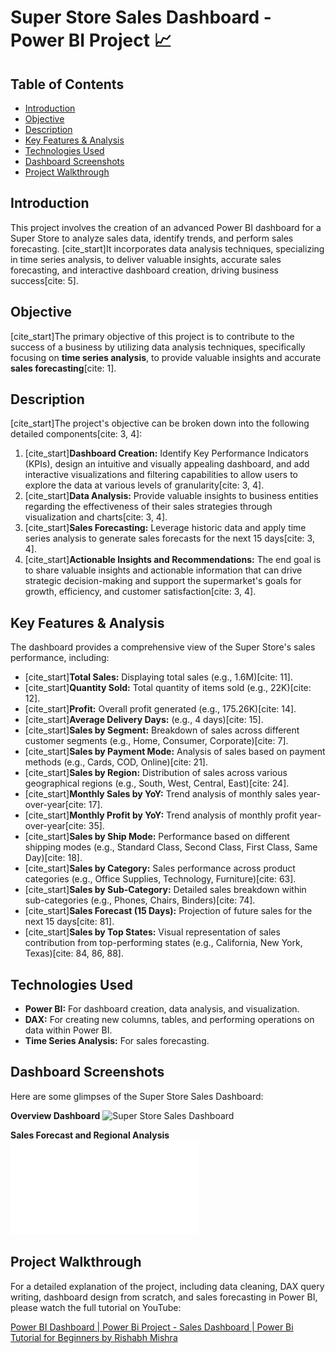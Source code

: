# Super Store Sales Dashboard - Power BI Project 📈

## Table of Contents
-   [Introduction](#introduction)
-   [Objective](#objective)
-   [Description](#description)
-   [Key Features & Analysis](#key-features--analysis)
-   [Technologies Used](#technologies-used)
-   [Dashboard Screenshots](#dashboard-screenshots)
-   [Project Walkthrough](#project-walkthrough)

## Introduction

This project involves the creation of an advanced Power BI dashboard for a Super Store to analyze sales data, identify trends, and perform sales forecasting. [cite_start]It incorporates data analysis techniques, specializing in time series analysis, to deliver valuable insights, accurate sales forecasting, and interactive dashboard creation, driving business success[cite: 5].

## Objective

[cite_start]The primary objective of this project is to contribute to the success of a business by utilizing data analysis techniques, specifically focusing on **time series analysis**, to provide valuable insights and accurate **sales forecasting**[cite: 1].

## Description

[cite_start]The project's objective can be broken down into the following detailed components[cite: 3, 4]:

1.  [cite_start]**Dashboard Creation:** Identify Key Performance Indicators (KPIs), design an intuitive and visually appealing dashboard, and add interactive visualizations and filtering capabilities to allow users to explore the data at various levels of granularity[cite: 3, 4].
2.  [cite_start]**Data Analysis:** Provide valuable insights to business entities regarding the effectiveness of their sales strategies through visualization and charts[cite: 3, 4].
3.  [cite_start]**Sales Forecasting:** Leverage historic data and apply time series analysis to generate sales forecasts for the next 15 days[cite: 3, 4].
4.  [cite_start]**Actionable Insights and Recommendations:** The end goal is to share valuable insights and actionable information that can drive strategic decision-making and support the supermarket's goals for growth, efficiency, and customer satisfaction[cite: 3, 4].

## Key Features & Analysis

The dashboard provides a comprehensive view of the Super Store's sales performance, including:

* [cite_start]**Total Sales:** Displaying total sales (e.g., 1.6M)[cite: 11].
* [cite_start]**Quantity Sold:** Total quantity of items sold (e.g., 22K)[cite: 12].
* [cite_start]**Profit:** Overall profit generated (e.g., 175.26K)[cite: 14].
* [cite_start]**Average Delivery Days:** (e.g., 4 days)[cite: 15].
* [cite_start]**Sales by Segment:** Breakdown of sales across different customer segments (e.g., Home, Consumer, Corporate)[cite: 7].
* [cite_start]**Sales by Payment Mode:** Analysis of sales based on payment methods (e.g., Cards, COD, Online)[cite: 21].
* [cite_start]**Sales by Region:** Distribution of sales across various geographical regions (e.g., South, West, Central, East)[cite: 24].
* [cite_start]**Monthly Sales by YoY:** Trend analysis of monthly sales year-over-year[cite: 17].
* [cite_start]**Monthly Profit by YoY:** Trend analysis of monthly profit year-over-year[cite: 35].
* [cite_start]**Sales by Ship Mode:** Performance based on different shipping modes (e.g., Standard Class, Second Class, First Class, Same Day)[cite: 18].
* [cite_start]**Sales by Category:** Sales performance across product categories (e.g., Office Supplies, Technology, Furniture)[cite: 63].
* [cite_start]**Sales by Sub-Category:** Detailed sales breakdown within sub-categories (e.g., Phones, Chairs, Binders)[cite: 74].
* [cite_start]**Sales Forecast (15 Days):** Projection of future sales for the next 15 days[cite: 81].
* [cite_start]**Sales by Top States:** Visual representation of sales contribution from top-performing states (e.g., California, New York, Texas)[cite: 84, 86, 88].

## Technologies Used

* **Power BI:** For dashboard creation, data analysis, and visualization.
* **DAX:** For creating new columns, tables, and performing operations on data within Power BI.
* **Time Series Analysis:** For sales forecasting.

## Dashboard Screenshots

Here are some glimpses of the Super Store Sales Dashboard:

**Overview Dashboard**
![Super Store Sales Dashboard](Screenshot%202025-10-13%20023843.jpg)

**Sales Forecast and Regional Analysis**
![Super Store Sales Forecast](Sales_Dashboard.pdf)

## Project Walkthrough

For a detailed explanation of the project, including data cleaning, DAX query writing, dashboard design from scratch, and sales forecasting in Power BI, please watch the full tutorial on YouTube:

[Power BI Dashboard | Power Bi Project - Sales Dashboard | Power Bi Tutorial for Beginners by Rishabh Mishra](https://youtu.be/fZn83JRt4Nk?si=mkc8uAtwQqriMjU3)
